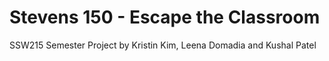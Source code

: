 # Stevens 150 - Escape the Classroom
SSW215 Semester Project by Kristin Kim, Leena Domadia and Kushal Patel
